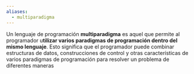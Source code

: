 ```yaml
---
aliases:
  - multiparadigma
---
```

Un lenguaje de programación **multiparadigma** es aquel que permite al programador u**tilizar varios paradigmas de programación dentro del mismo lenguaje**. Esto significa que el programador puede combinar estructuras de datos, construcciones de control y otras características de varios paradigmas de programación para resolver un problema de diferentes maneras